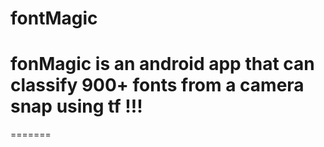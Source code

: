 
# fontMagic
# fonMagic is an android app that can classify 900+ fonts from a camera snap using tf !!!
=======
